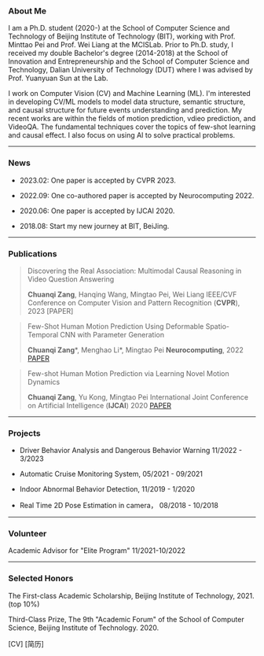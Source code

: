 ### About Me
I am a Ph.D. student (2020-) at the School of Computer Science and Technology of Beijing Institute of Technology (BIT), working with Prof. Minttao Pei and Prof. Wei Liang at the MCISLab. Prior to Ph.D. study, I received my double Bachelor's degree (2014-2018) at the School of Innovation and Entrepreneurship and the School of Computer Science and Technology, Dalian University of Technology (DUT) where I was advised by Prof. Yuanyuan Sun at the Lab.

I work on Computer Vision (CV) and Machine Learning (ML). I'm interested in developing CV/ML models to model data structure, semantic structure, and causal structure for future events understanding and prediction. My recent works are within the fields of motion prediction, vdieo prediction, and VideoQA. The fundamental techniques cover the topics of few-shot learning and causal effect. I also focus on using AI to solve practical problems.

***
### News
* 2023.02: One paper is accepted by CVPR 2023.

* 2022.09: One co-authored paper is accepted by Neurocomputing 2022.

* 2020.06: One paper is accepted by IJCAI 2020.

* 2018.08: Start my new journey at BIT, BeiJing.

***
### Publications
>Discovering the Real Association: Multimodal Causal Reasoning in Video Question Answering
>
>**Chuanqi Zang**, Hanqing Wang, Mingtao Pei, Wei Liang
>IEEE/CVF Conference on Computer Vision and Pattern Recognition (**CVPR**), 2023 [PAPER]

>Few-Shot Human Motion Prediction Using Deformable Spatio-Temporal CNN with Parameter Generation
>
>**Chuanqi Zang***, Menghao Li*, Mingtao Pei 
>**Neurocomputing**, 2022 [PAPER](https://www.sciencedirect.com/science/article/pii/S0925231222012231?utm_campaign=STMJ_AUTH_SERV_PUBLISHED&utm_medium=email&utm_acid=222433177&SIS_ID=&dgcid=STMJ_AUTH_SERV_PUBLISHED&CMX_ID=&utm_in=DM300589&utm_source=AC_)

>Few-shot Human Motion Prediction via Learning Novel Motion Dynamics 
>
>**Chuanqi Zang**, Yu Kong, Mingtao Pei 
>International Joint Conference on Artificial Intelligence (**IJCAI**) 2020 [PAPER](https://www.ijcai.org/proceedings/2020/0118.pdf)

***
### Projects

* Driver Behavior Analysis and Dangerous Behavior Warning 11/2022 - 3/2023

* Automatic Cruise Monitoring System, 05/2021 - 09/2021

* Indoor Abnormal Behavior Detection, 11/2019 - 1/2020

* Real Time 2D Pose Estimation in camera， 08/2018 - 10/2018

***
### Volunteer
Academic Advisor for "Elite Program" 11/2021-10/2022

***
### Selected Honors
The First-class Academic Scholarship, Beijing Institute of Technology, 2021. (top 10%)

Third-Class Prize, The 9th "Academic Forum" of the School of Computer Science, Beijing Institute of Technology. 2020.

[CV]
[简历]
